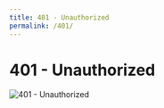 ```yaml
---
title: 401 - Unauthorized
permalink: /401/
---
```

# 401 - Unauthorized  
![401 - Unauthorized](https://i.redd.it/62g16w312dpy.jpg)  
